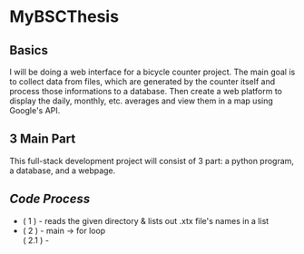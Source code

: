 # MyBSCThesis

## Basics
I will be doing a web interface for a bicycle counter project. The main goal is to collect data from files, which are generated by the counter itself and process those informations to a database. Then create a web platform to display the daily, monthly, etc. averages and view them in a map using Google's API.

## 3 Main Part
This full-stack development project will consist of 3 part: a python program, a database, and a webpage.



## *Code Process*
<ul>
    <li>( 1 ) - reads the given directory & lists out .xtx file's names in a list</li>
    <li>( 2 ) - main -> for loop</li>
    ( 2.1 ) - 
</ul>